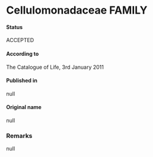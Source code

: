 # Cellulomonadaceae FAMILY

#### Status
ACCEPTED

#### According to
The Catalogue of Life, 3rd January 2011

#### Published in
null

#### Original name
null

### Remarks
null